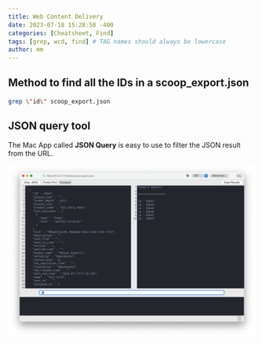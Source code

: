 ```yaml
---
title: Web Content Delivery
date: 2023-07-18 15:28:58 -400
categories: [Cheatsheet, Find]
tags: [grep, wcd, find] # TAG names should always be lowercase
author: mm
---
```

## Method to find all the IDs in a scoop_export.json 

```bash
grep \"id\" scoop_export.json
```

## JSON query tool

The Mac App called **JSON Query** is easy to use to filter the JSON result from the URL.

![JSON Query](/images/misc/jsonquery.png)

